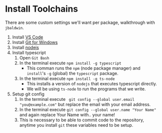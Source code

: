# Install Toolchains

There are some custom settings we'll want per package, walkthrough with `jbaldwin`.

1. Install [VS Code](https://code.visualstudio.com/Download)
2. Install [Git for Windows](https://git-scm.com/download/win)
3. Install [nodejs](https://nodejs.org/en/download)
4. Install typescript
   1. Open `Git Bash`
   2. In the terminal execute `npm install -g typescript`
      * This comman runs the `npm` (node package manager) and `install`'s `-g` (global) the `typescript` package.
   1. In the terminal execute `npm install -g ts-node`
      * This installs a version of `nodejs` that executes typescript directly.
      * We will be using `ts-node` to run the programs that we write.
5. Setup git config
   1. In the terminal execute ` git config --global user.email "you@example.com"` but replace the email with your email address.
   2. In the terminal execute `git config --global user.name "Your Name"` and again replace Your Name with.. your name!
   3. This is necessary to be able to commit code to the repository, anytime you install `git` these variables need to be setup.
